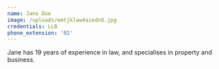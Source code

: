 ```yaml
---
name: Jane Doe
image: /uploads/emtjklaw4aiedn8.jpg
credentials: LLB
phone_extension: '02'
---
```


Jane has 19 years of experience in law, and specialises in property and business.